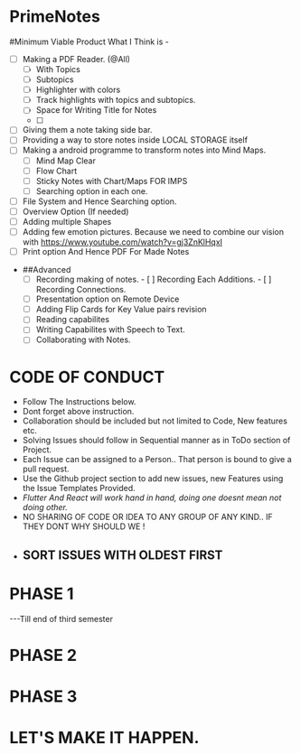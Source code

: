 # PrimeNotes
#Minimum Viable Product
What I Think is - 
- [ ] Making a PDF Reader. (@All)
     - [ ] With Topics
     - [ ] Subtopics
     - [ ] Highlighter with colors
     - [ ] Track highlights with topics and subtopics.
     - [ ] Space for Writing Title for Notes
     - [ ] 
- [ ] Giving them a note taking side bar.
- [ ] Providing a way to store notes inside LOCAL STORAGE itself
- [ ] Making a android programme to transform notes into Mind Maps. 
   - [ ] Mind Map Clear
   - [ ] Flow Chart
   - [ ] Sticky Notes with Chart/Maps FOR IMPS
   - [ ] Searching option in each one.
- [ ] File System and Hence Searching option.
- [ ] Overview Option (If needed)
- [ ] Adding multiple Shapes
- [ ] Adding few emotion pictures.    Because we need to combine our vision with  https://www.youtube.com/watch?v=gj3ZnKlHqxI
- [ ] Print option And Hence PDF For Made Notes
- ##Advanced
  - [ ] Recording making of notes.
        - [ ] Recording Each Additions.
        - [ ] Recording Connections.
  - [ ] Presentation option on Remote Device
  - [ ] Adding Flip Cards for Key Value pairs revision
  - [ ] Reading capabilites
  - [ ] Writing Capabilites with Speech to Text.
  - [ ] Collaborating with Notes.
# CODE OF CONDUCT
 - Follow The Instructions below.
 - Dont forget above instruction.
 - Collaboration should be included but not limited to Code, New features etc.
 - Solving Issues should follow in Sequential manner as in ToDo section of Project.
 - Each Issue can be assigned to a Person.. That person is bound to give a pull request.
 - Use the Github project section to add new issues, new Features using the Issue Templates Provided.
 - *Flutter And React will work hand in hand, doing one doesnt mean not doing other.*
 - NO SHARING OF CODE OR IDEA TO ANY GROUP OF ANY KIND.. IF THEY DONT WHY SHOULD WE !
 - ## SORT ISSUES WITH OLDEST FIRST 
# PHASE 1
---Till end of third semester
# PHASE 2
# PHASE 3
#                                                                               LET'S MAKE IT HAPPEN.
